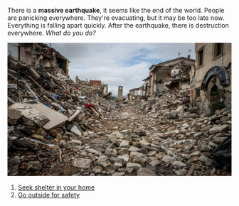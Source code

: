 There is a **massive earthquake**, it seems like the end of the world. People are panicking everywhere. They're evacuating, but it may be too late now. Everything is falling apart quickly. After the earthquake, there is destruction everywhere. _What do you do?_


<img src="earthquake.jpeg" alt="house fallen apart and lots of damage" width="600" height="300">


1. [Seek shelter in your home](../inside/collapse.md)
2. [Go outside for safety](../outside/destruction.md)
